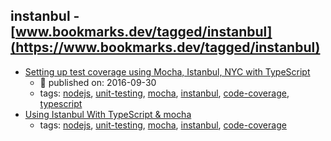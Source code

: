 instanbul - [www.bookmarks.dev/tagged/instanbul](https://www.bookmarks.dev/tagged/instanbul) 
---
* [Setting up test coverage using Mocha, Istanbul, NYC with TypeScript](http://azimi.me/2016/09/30/nyc-mocha-typescript.1.html)
    * :calendar: published on: 2016-09-30
    * tags: [nodejs](../tags/nodejs.md), [unit-testing](../tags/unit-testing.md), [mocha](../tags/mocha.md), [instanbul](../tags/instanbul.md), [code-coverage](../tags/code-coverage.md), [typescript](../tags/typescript.md)
* [Using Istanbul With TypeScript & mocha](https://istanbul.js.org/docs/tutorials/typescript/)
    * tags: [nodejs](../tags/nodejs.md), [unit-testing](../tags/unit-testing.md), [mocha](../tags/mocha.md), [instanbul](../tags/instanbul.md), [code-coverage](../tags/code-coverage.md)
